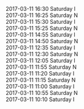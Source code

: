 2017-03-11 16:30 Saturday  I  
2017-03-11 16:25 Saturday  N  
2017-03-11 15:30 Saturday  I  
2017-03-11 15:25 Saturday  N  
2017-03-11 14:55 Saturday  I  
2017-03-11 14:50 Saturday  N  
2017-03-11 12:35 Saturday  I  
2017-03-11 12:30 Saturday  N  
2017-03-11 12:05 Saturday  I  
2017-03-11 11:55 Saturday  N  
2017-03-11 11:20 Saturday  I  
2017-03-11 11:15 Saturday  N  
2017-03-11 11:00 Saturday  I  
2017-03-11 10:55 Saturday  N  
2017-03-11 10:10 Saturday  I  
